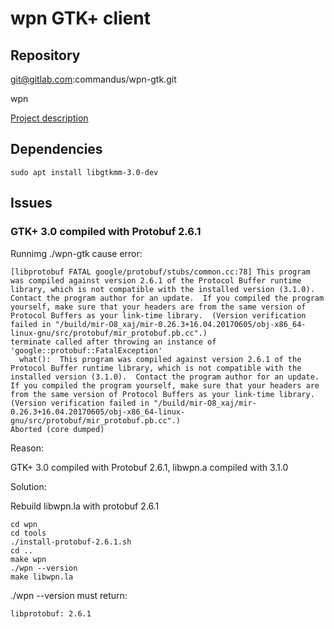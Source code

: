 # wpn GTK+ client

## Repository

git@gitlab.com:commandus/wpn-gtk.git

wpn

[Project description](https://docs.google.com/document/d/19pM4g-hvx2MUVV2Ggljw1MMTg9tMCEH7aHYYKpJMaWk/edit?usp=sharing)

## Dependencies

```
sudo apt install libgtkmm-3.0-dev
```

## Issues

### GTK+ 3.0 compiled with Protobuf 2.6.1

Runnimg ./wpn-gtk cause error:

```
[libprotobuf FATAL google/protobuf/stubs/common.cc:78] This program was compiled against version 2.6.1 of the Protocol Buffer runtime library, which is not compatible with the installed version (3.1.0).  Contact the program author for an update.  If you compiled the program yourself, make sure that your headers are from the same version of Protocol Buffers as your link-time library.  (Version verification failed in "/build/mir-O8_xaj/mir-0.26.3+16.04.20170605/obj-x86_64-linux-gnu/src/protobuf/mir_protobuf.pb.cc".)
terminate called after throwing an instance of 'google::protobuf::FatalException'
  what():  This program was compiled against version 2.6.1 of the Protocol Buffer runtime library, which is not compatible with the installed version (3.1.0).  Contact the program author for an update.  If you compiled the program yourself, make sure that your headers are from the same version of Protocol Buffers as your link-time library.  (Version verification failed in "/build/mir-O8_xaj/mir-0.26.3+16.04.20170605/obj-x86_64-linux-gnu/src/protobuf/mir_protobuf.pb.cc".)
Aborted (core dumped)
```

Reason:

GTK+ 3.0 compiled with Protobuf 2.6.1, libwpn.a compiled with 3.1.0

Solution:

Rebuild libwpn.la with protobuf 2.6.1

```
cd wpn
cd tools
./install-protobuf-2.6.1.sh
cd ..
make wpn
./wpn --version
make libwpn.la
```

./wpn --version must return:
```
libprotobuf: 2.6.1
```
